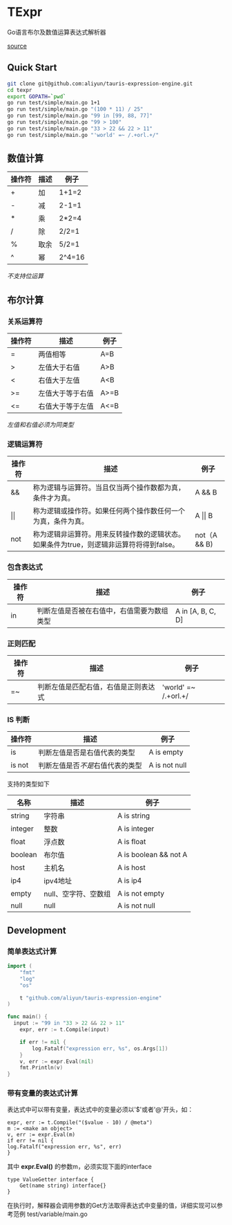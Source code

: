 # TExpr 
Go语言布尔及数值运算表达式解析器

[source](https://github.com/aliyun/tauris-expression-engine)

## Quick Start

```bash
git clone git@github.com:aliyun/tauris-expression-engine.git
cd texpr
export GOPATH=`pwd`
go run test/simple/main.go 1+1
go run test/simple/main.go "(100 * 11) / 25"
go run test/simple/main.go "99 in [99, 88, 77]"
go run test/simple/main.go "99 > 100"
go run test/simple/main.go "33 > 22 && 22 > 11"
go run test/simple/main.go "'world' =~ /.+orl.+/"
```



## 数值计算

| 操作符 | 描述 | 例子   |
| ------ | ---- | ------ |
| +      | 加   | 1+1=2  |
| -      | 减   | 2-1=1  |
| *      | 乘   | 2*2=4  |
| /      | 除   | 2/2=1  |
| %      | 取余 | 5/2=1  |
| ^      | 幂   | 2^4=16 |

*不支持位运算*

## 布尔计算

### 关系运算符

| 操作符 | 描述                                                         | 例子         |
| ------ | ------------------------------------------------------------ | ------------ |
| =     | 两值相等     | A=B     |
| >   | 左值大于右值 | A>B  |
| <    | 右值大于左值 | A<B |
| >=     | 左值大于等于右值     | A>=B    |
| <=   | 右值大于等于左值 | A<=B |

*左值和右值必须为同类型*


### 逻辑运算符

| 操作符 | 描述                                                         | 例子         |
| ------ | ------------------------------------------------------------ | ------------ |
| &&     | 称为逻辑与运算符。当且仅当两个操作数都为真，条件才为真。     | A && B       |
| \|\|   | 称为逻辑或操作符。如果任何两个操作数任何一个为真，条件为真。 | A \|\| B     |
| not    | 称为逻辑非运算符。用来反转操作数的逻辑状态。如果条件为true，则逻辑非运算符将得到false。 | not（A && B) |

### 包含表达式

| 操作符 | 描述                                                         | 例子         |
| ------ | ------------------------------------------------------------ | ------------ |
| in     | 判断左值是否被在右值中，右值需要为数组类型    | A in [A, B, C, D]       |



### 正则匹配

| 操作符 | 描述                                                         | 例子         |
| ------ | ------------------------------------------------------------ | ------------ |
| =~    | 判断左值是匹配右值，右值是正则表达式    | 'world' =~ /.+orl.+/       |



### IS 判断

| 操作符 | 描述                         | 例子       |
| ------ | ---------------------------- | ---------- |
| is     | 判断左值是否是右值代表的类型 | A is empty |
| is not   | 判断左值是否*不是*右值代表的类型 | A is not null |

支持的类型如下

| 名称 | 描述                         | 例子       |
| ------ | ---------------------------- | ---------- |
| string    | 字符串 | A is string |
| integer   | 整数 | A is integer |
| float   | 浮点数 | A is float |
| boolean   | 布尔值 | A is boolean && not A |
| host    | 主机名 | A is host |
| ip4    | ipv4地址 | A is ip4 |
| empty    | null、空字符、空数组 | A is not empty |
| null    | null | A is not null |


## Development

### 简单表达式计算

```go
import (
	"fmt"
	"log"
	"os"

	t "github.com/aliyun/tauris-expression-engine"
)

func main() {
  input := "99 in "33 > 22 && 22 > 11"
	expr, err := t.Compile(input)

	if err != nil {
		log.Fatalf("expression err, %s", os.Args[1])
	}
	v, err := expr.Eval(nil)
	fmt.Println(v)
}
```

### 带有变量的表达式计算

表达式中可以带有变量，表达式中的变量必须以'$'或者'@'开头，如：

```
expr, err := t.Compile("($value - 10) / @meta")
m := <make an object>
v, err := expr.Eval(m)
if err != nil {
log.Fatalf("expression err, %s", err)
}
```

其中  **expr.Eval()** 的参数m，必须实现下面的interface

```
type ValueGetter interface {
	Get(name string) interface{}
}
```

在执行时，解释器会调用参数的Get方法取得表达式中变量的值，详细实现可以参考范例 test/variable/main.go

